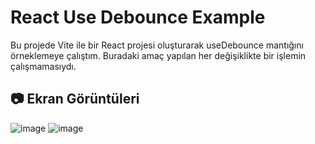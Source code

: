 
# React Use Debounce Example

Bu projede Vite ile bir React projesi oluşturarak useDebounce mantığını örneklemeye çalıştım. Buradaki amaç yapılan her değişiklikte bir işlemin çalışmamasıydı.



## 📷 Ekran Görüntüleri

![image](https://github.com/user-attachments/assets/c19c836a-8ef6-4fc9-a764-87c2c34166eb)
![image](https://github.com/user-attachments/assets/cd5ca83f-64f1-424b-9ae6-d62ddb30bdbe)





